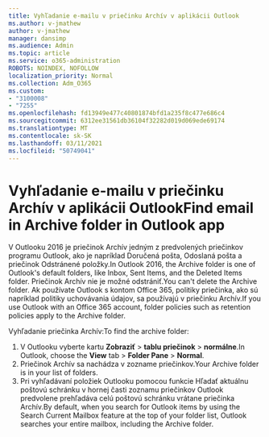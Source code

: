 ```yaml
---
title: Vyhľadanie e-mailu v priečinku Archív v aplikácii Outlook
ms.author: v-jmathew
author: v-jmathew
manager: dansimp
ms.audience: Admin
ms.topic: article
ms.service: o365-administration
ROBOTS: NOINDEX, NOFOLLOW
localization_priority: Normal
ms.collection: Adm_O365
ms.custom:
- "3100008"
- "7255"
ms.openlocfilehash: fd13949e477c40801874bfd1a235f8c477e686c4
ms.sourcegitcommit: 6312ee31561db36104f32282d019d069ede69174
ms.translationtype: MT
ms.contentlocale: sk-SK
ms.lasthandoff: 03/11/2021
ms.locfileid: "50749041"
---
```

# <a name="find-email-in-archive-folder-in-outlook-app"></a><span data-ttu-id="9afbd-102">Vyhľadanie e-mailu v priečinku Archív v aplikácii Outlook</span><span class="sxs-lookup"><span data-stu-id="9afbd-102">Find email in Archive folder in Outlook app</span></span>

<span data-ttu-id="9afbd-103">V Outlooku 2016 je priečinok Archív jedným z predvolených priečinkov programu Outlook, ako je napríklad Doručená pošta, Odoslaná pošta a priečinok Odstránené položky.</span><span class="sxs-lookup"><span data-stu-id="9afbd-103">In Outlook 2016, the Archive folder is one of Outlook's default folders, like Inbox, Sent Items, and the Deleted Items folder.</span></span> <span data-ttu-id="9afbd-104">Priečinok Archív nie je možné odstrániť.</span><span class="sxs-lookup"><span data-stu-id="9afbd-104">You can't delete the Archive folder.</span></span> <span data-ttu-id="9afbd-105">Ak používate Outlook s kontom Office 365, politiky priečinka, ako sú napríklad politiky uchovávania údajov, sa používajú v priečinku Archív.</span><span class="sxs-lookup"><span data-stu-id="9afbd-105">If you use Outlook with an Office 365 account, folder policies such as retention policies apply to the Archive folder.</span></span>

<span data-ttu-id="9afbd-106">Vyhľadanie priečinka Archív:</span><span class="sxs-lookup"><span data-stu-id="9afbd-106">To find the archive folder:</span></span>

1. <span data-ttu-id="9afbd-107">V Outlooku vyberte kartu **Zobraziť** > **tablu priečinok**  >  **normálne**.</span><span class="sxs-lookup"><span data-stu-id="9afbd-107">In Outlook, choose the **View** tab > **Folder Pane** > **Normal**.</span></span>
2. <span data-ttu-id="9afbd-108">Priečinok Archív sa nachádza v zozname priečinkov.</span><span class="sxs-lookup"><span data-stu-id="9afbd-108">Your Archive folder is in your list of folders.</span></span>
3. <span data-ttu-id="9afbd-109">Pri vyhľadávaní položiek Outlooku pomocou funkcie Hľadať aktuálnu poštovú schránku v hornej časti zoznamu priečinkov Outlook predvolene prehľadáva celú poštovú schránku vrátane priečinka Archív.</span><span class="sxs-lookup"><span data-stu-id="9afbd-109">By default, when you search for Outlook items by using the Search Current Mailbox feature at the top of your folder list, Outlook searches your entire mailbox, including the Archive folder.</span></span>
